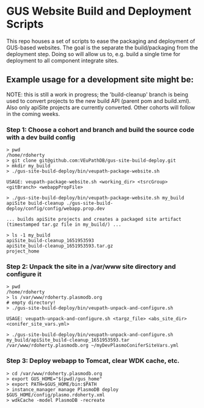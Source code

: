 # GUS Website Build and Deployment Scripts

This repo houses a set of scripts to ease the packaging and deployment of GUS-based websites.  The goal is the separate the build/packaging from the deployment step.  Doing so will allow us to, e.g. build a single time for deployment to all component integrate sites.

## Example usage for a development site might be:

NOTE: this is still a work in progress; the 'build-cleanup' branch is being used to convert
projects to the new build API (parent pom and build.xml).  Also only apiSite projects are
currently converted.  Other cohorts will follow in the coming weeks.

### Step 1: Choose a cohort and branch and build the source code with a dev build config
```
> pwd
/home/rdoherty
> git clone git@github.com:VEuPathDB/gus-site-build-deploy.git
> mkdir my_build
> ./gus-site-build-deploy/bin/veupath-package-website.sh

USAGE: veupath-package-website.sh <working_dir> <tsrcGroup> <gitBranch> <webappPropFile>

> ./gus-site-build-deploy/bin/veupath-package-website.sh my_build apiSite build-cleanup ./gus-site-build-deploy/config/config/webapp.prop.dev

... builds apiSite projects and creates a packaged site artifact (timestamped tar.gz file in my_build/) ... 

> ls -1 my_build
apiSite_build-cleanup_1651953593
apiSite_build-cleanup_1651953593.tar.gz
project_home
```

### Step 2: Unpack the site in a /var/www site directory and configure it
```
> pwd
/home/rdoherty
> ls /var/www/rdoherty.plasmodb.org
# empty directory!
> ./gus-site-build-deploy/bin/veupath-unpack-and-configure.sh 

USAGE: veupath-unpack-and-configure.sh <targz_file> <abs_site_dir> <conifer_site_vars.yml>

> ./gus-site-build-deploy/bin/veupath-unpack-and-configure.sh my_build/apiSite_build-cleanup_1651953593.tar /var/www/rdoherty.plasmodb.org ~/myDevPlasmoConiferSiteVars.yml
```

### Step 3: Deploy webapp to Tomcat, clear WDK cache, etc.
```
> cd /var/www/rdoherty.plasmodb.org
> export GUS_HOME="$(pwd)/gus_home"
> export PATH=$GUS_HOME/bin:$PATH
> instance_manager manage PlasmoDB deploy $GUS_HOME/config/plasmo.rdoherty.xml
> wdkCache -model PlasmoDB -recreate
```
